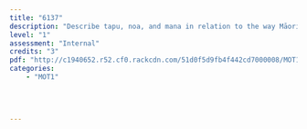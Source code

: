 ```yaml
---
title: "6137"
description: "Describe tapu, noa, and mana in relation to the way Māori interact with the natural world"
level: "1"
assessment: "Internal"
credits: "3"
pdf: "http://c1940652.r52.cf0.rackcdn.com/51d0f5d9fb4f442cd7000008/MOT1-6137.pdf"
categories:
    - "MOT1"
    
    
    
    
---
```

